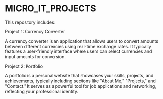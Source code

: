 # MICRO_IT_PROJECTS

This repository includes:

Project 1: Currency Converter

 A currency converter is an application that allows users to convert amounts between different currencies
 using real-time exchange rates. It typically features a user-friendly interface where users can select
 currencies and input amounts for conversion.

 Project 2: Portfolio 
 
 A portfolio is a personal website that showcases your skills, projects, and achievements, typically including
 sections like "About Me," "Projects," and "Contact." It serves as a powerful tool for job applications and
 networking, reflecting your professional identity.
